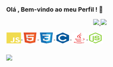 ### Olá , Bem-vindo ao meu Perfil ! 👋
<div align="center">
  <a href="https://github.com/RubenDamaso">
  <img height="145em" src="https://github-readme-stats.vercel.app/api?username=RubenDamaso&show_icons=true&theme=prussian%20&include_all_commits=true&count_private=true"/>
  <img height="145em" src="https://github-readme-stats.vercel.app/api/top-langs/?username=RubenDamaso&layout=compact&langs_count=7&theme=default_repocard"/>
</div>
<div style="display: inline_block"><br>
  <img align="center" alt="Ruben-Js" height="30" width="40" src="https://raw.githubusercontent.com/devicons/devicon/master/icons/javascript/javascript-plain.svg">
  <img align="center" alt="Ruben-HTML" height="30" width="40" src="https://raw.githubusercontent.com/devicons/devicon/master/icons/html5/html5-original.svg">
  <img align="center" alt="Ruben-CSS" height="30" width="40" src="https://raw.githubusercontent.com/devicons/devicon/master/icons/css3/css3-original.svg">
  <img align="center" alt="Ruben-C" height="30" width="40" src="https://raw.githubusercontent.com/devicons/devicon/master/icons/c/c-plain.svg">
  <img align="center" alt="Ruben-java" height="30" width="40" src="https://raw.githubusercontent.com/devicons/devicon/master/icons/java/java-plain.svg">
   <img align="center" alt="Ruben-C" height="30" width="40" src="https://raw.githubusercontent.com/devicons/devicon/master/icons/nodejs/nodejs-plain.svg">
</div>
  
  ##
<div> 
  <a href="https://www.linkedin.com/in/r%C3%BAben-d%C3%A2maso-48bb9219b/" target="_blank"><img src="https://img.shields.io/badge/-LinkedIn-%230077B5?style=for-the-badge&logo=linkedin&logoColor=white" target="_blank"></a> 
 
 
 
</div>
